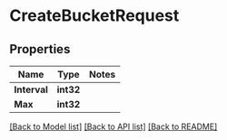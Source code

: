 # CreateBucketRequest

## Properties
Name | Type | Notes
------------ | ------------- | -------------
**Interval** | **int32** | 
**Max** | **int32** | 

[[Back to Model list]](../README.md#documentation-for-models) [[Back to API list]](../README.md#documentation-for-api-endpoints) [[Back to README]](../README.md)


